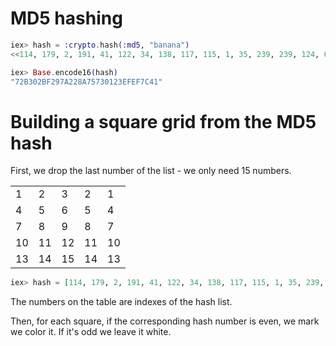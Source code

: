 # MD5 hashing

```elixir
iex> hash = :crypto.hash(:md5, "banana")
<<114, 179, 2, 191, 41, 122, 34, 138, 117, 115, 1, 35, 239, 239, 124, 65>>

iex> Base.encode16(hash)
"72B302BF297A228A75730123EFEF7C41"
```

# Building a square grid from the MD5 hash

First, we drop the last number of the list - we only need 15 numbers.

| | | | | |
| - | - | - | - | - |
| 1 | 2 | 3 | 2 | 1 |
| 4 | 5 | 6 | 5 | 4 |
| 7 | 8 | 9 | 8 | 7 |
| 10 | 11 | 12 | 11 | 10 |
| 13 | 14 | 15 | 14 | 13 |

```elixir
iex> hash = [114, 179, 2, 191, 41, 122, 34, 138, 117, 115, 1, 35, 239, 239, 124, 65]
```

The numbers on the table are indexes of the hash list.

Then, for each square, if the corresponding hash number is even, we mark we color it. If it's odd we leave it white.
